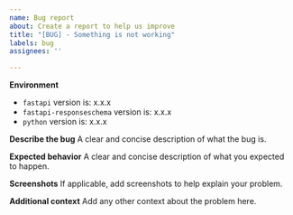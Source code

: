 ```yaml
---
name: Bug report
about: Create a report to help us improve
title: "[BUG] - Something is not working"
labels: bug
assignees: ''

---
```


**Environment**
- `fastapi` version is: x.x.x
- `fastapi-responseschema` version is: x.x.x
- `python` version is: x.x.x

**Describe the bug**
A clear and concise description of what the bug is.

**Expected behavior**
A clear and concise description of what you expected to happen.

**Screenshots**
If applicable, add screenshots to help explain your problem.

**Additional context**
Add any other context about the problem here.
